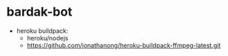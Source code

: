# bardak-bot

* heroku buildpack:
  * heroku/nodejs
  * https://github.com/jonathanong/heroku-buildpack-ffmpeg-latest.git
  

























